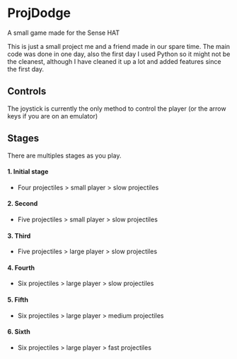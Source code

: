# ProjDodge
A small game made for the Sense HAT

This is just a small project me and a friend made in our spare time. The main code was done in one day, also the first day I used Python so it might not be the cleanest, although I have cleaned it up a lot and added features since the first day.

## Controls
The joystick is currently the only method to control the player (or the arrow keys if you are on an emulator)

## Stages
There are multiples stages as you play.
#### 1. Initial stage
* Four projectiles > small player > slow projectiles
#### 2. Second
* Five projectiles > small player > slow projectiles
#### 3. Third
* Five projectiles > large player > slow projectiles
#### 4. Fourth
* Six projectiles > large player > slow projectiles
#### 5. Fifth
* Six projectiles > large player > medium projectiles
#### 6. Sixth
* Six projectiles > large player > fast projectiles
